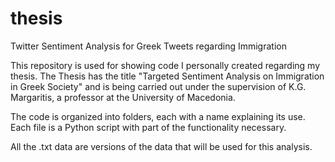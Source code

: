 # thesis
Twitter Sentiment Analysis for Greek Tweets regarding Immigration

This repository is used for showing code I personally created regarding my thesis. The Thesis has the title "Targeted Sentiment 
Analysis on Immigration in Greek Society" and is being carried out under the supervision of K.G. Margaritis, a professor at 
the University of Macedonia.

The code is organized into folders, each with a name explaining its use. Each file is a Python script with part of the functionality
necessary.

All the .txt data are versions of the data that will be used for this analysis.
